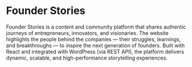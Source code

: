 # Founder Stories

Founder Stories is a content and community platform that shares authentic journeys of entrepreneurs, innovators, and visionaries. The website highlights the people behind the companies — their struggles, learnings, and breakthroughs — to inspire the next generation of founders. Built with React and integrated with WordPress (via REST API), the platform delivers dynamic, scalable, and high-performance storytelling experiences.
